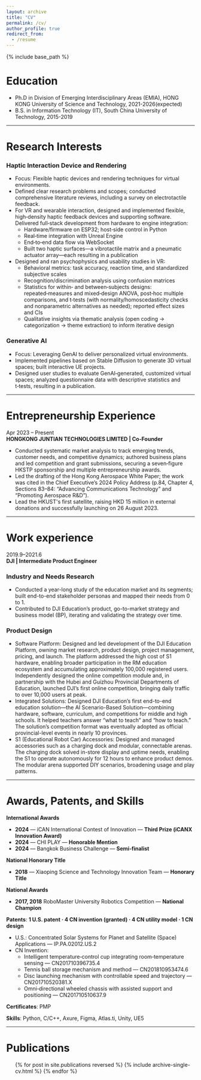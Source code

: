 ```yaml
---
layout: archive
title: "CV"
permalink: /cv/
author_profile: true
redirect_from:
  - /resume
---
```


{% include base_path %}

Education
======
- Ph.D in Division of Emerging Interdisciplinary Areas (EMIA), HONG KONG University of Science and Technology, 2021-2026(expected)
- B.S. in Information Technology (IT), South China University of Technology, 2015-2019

---

Research Interests
======
### Haptic Interaction Device and Rendering
- Focus: Flexible haptic devices and rendering techniques for virtual environments.
- Defined clear research problems and scopes; conducted comprehensive literature reviews, including a survey on electrotactile feedback.
- For VR and wearable interaction, designed and implemented flexible, high‑density haptic feedback devices and supporting software. Delivered full‑stack development from hardware to engine integration:
  - Hardware/firmware on ESP32; host‑side control in Python
  - Real‑time integration with Unreal Engine
  - End‑to‑end data flow via WebSocket
  - Built two haptic surfaces—a vibrotactile matrix and a pneumatic actuator array—each resulting in a publication
- Designed and ran psychophysics and usability studies in VR:
  - Behavioral metrics: task accuracy, reaction time, and standardized subjective scales
  - Recognition/discrimination analysis using confusion matrices
  - Statistics for within‑ and between‑subjects designs: repeated‑measures and mixed‑design ANOVA, post‑hoc multiple comparisons, and t‑tests (with normality/homoscedasticity checks and nonparametric alternatives as needed); reported effect sizes and CIs
  - Qualitative insights via thematic analysis (open coding → categorization → theme extraction) to inform iterative design

### Generative AI
- Focus: Leveraging GenAI to deliver personalized virtual environments.
- Implemented pipelines based on Stable Diffusion to generate 3D virtual spaces; built interactive UE projects.
- Designed user studies to evaluate GenAI‑generated, customized virtual spaces; analyzed questionnaire data with descriptive statistics and t‑tests, resulting in a publication.

---

Entrepreneurship Experience
======
Apr 2023 – Present  
**HONGKONG JUNTIAN TECHNOLOGIES LIMITED | Co‑Founder**
- Conducted systematic market analysis to track emerging trends, customer needs, and competitive dynamics; authored business plans and led competition and grant submissions, securing a seven‑figure HKSTP sponsorship and multiple entrepreneurship awards.
- Led the drafting of the Hong Kong Aerospace White Paper; the work was cited in the Chief Executive’s 2024 Policy Address (p.84, Chapter 4, Sections 83–84: “Advancing Communications Technology” and “Promoting Aerospace R&D”).
- Lead the HKUST's first satellite, raising HKD 15 million in external donations and successfully launching on 26 August 2023.

---

Work experience
======
2019.9–2021.6  
**DJI | Intermediate Product Engineer**

### Industry and Needs Research
- Conducted a year-long study of the education market and its segments; built end-to-end stakeholder personas and mapped their needs from 0 to 1.
- Contributed to DJI Education’s product, go-to-market strategy and business model (BP), iterating and validating the strategy over time.

### Product Design
- Software Platform: Designed and led development of the DJI Education Platform, owning market research, product design, project management, pricing, and launch. The platform addressed the high cost of S1 hardware, enabling broader participation in the RM education ecosystem and accumulating approximately 100,000 registered users. Independently designed the online competition module and, in partnership with the Hubei and Guizhou Provincial Departments of Education, launched DJI’s first online competition, bringing daily traffic to over 10,000 users at peak.
- Integrated Solutions: Designed DJI Education’s first end-to-end education solution—the AI Scenario-Based Solution—combining hardware, software, curriculum, and competitions for middle and high schools. It helped teachers answer “what to teach” and “how to teach.” The solution’s competition format was eventually adopted as official provincial-level events in nearly 10 provinces.
- S1 (Educational Robot Car) Accessories: Designed and managed accessories such as a charging dock and modular, connectable arenas. The charging dock solved in-store display and uptime needs, enabling the S1 to operate autonomously for 12 hours to enhance product demos. The modular arena supported DIY scenarios, broadening usage and play patterns.
  
---

Awards, Patents, and Skills
======
**International Awards**
- **2024** — iCAN International Contest of Innovation — **Third Prize (iCANX Innovation Award)**
- **2024** — CHI PLAY — **Honorable Mention**
- **2024** — Bangkok Business Challenge — **Semi‑finalist**

**National Honorary Title**
- **2018** — Xiaoping Science and Technology Innovation Team — **Honorary Title**

**National Awards**
- **2017, 2018** RoboMaster University Robotics Competition — **National Champion**

**Patents**: **1 U.S. patent · 4 CN invention (granted) · 4 CN utility model · 1 CN design**
- U.S.: Concentrated Solar Systems for Planet and Satellite (Space) Applications — IP.PA.02012.US.2
- CN Invention:
  - Intelligent temperature‑control cup integrating room‑temperature sensing — CN201710396735.4
  - Tennis ball storage mechanism and method — CN201810953474.6
  - Disc launching mechanism with controllable speed and trajectory — CN201710520381.X
  - Omni‑directional wheeled chassis with assisted support and positioning — CN201710510637.9

**Certificates**: PMP

**Skills**: Python, C/C++, Axure, Figma, Atlas.ti, Unity, UE5

---

Publications
======
  <ul>{% for post in site.publications reversed %}
    {% include archive-single-cv.html %}
  {% endfor %}</ul>
  
<!-- Talks
======
  <ul>{% for post in site.talks reversed %}
    {% include archive-single-talk-cv.html  %}
  {% endfor %}</ul>
  
Teaching
======
  <ul>{% for post in site.teaching reversed %}
    {% include archive-single-cv.html %}
  {% endfor %}</ul>
  
Service and leadership
======
* Currently signed in to 43 different slack teams -->
